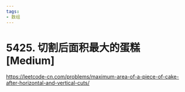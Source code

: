 ```yaml
---
tags:
- 数组
---
```


# 5425. 切割后面积最大的蛋糕 [Medium]

<https://leetcode-cn.com/problems/maximum-area-of-a-piece-of-cake-after-horizontal-and-vertical-cuts/>
